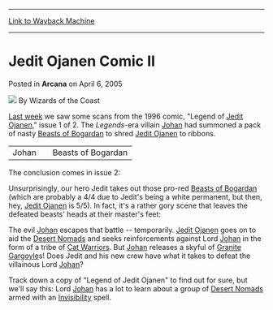 
---
[Link to Wayback Machine](https://web.archive.org/web/20220627034717/https://magic.wizards.com/en/articles/archive/arcana/jedit-ojanen-comic-ii-2005-04-06)

[_metadata_:author]:- "Wizards of the Coast"
[_metadata_:description]:- "Last week we saw some scans from the 1996 comic, `Legend of Jedit Ojanen,` issue 1 of 2. The Legends-era villain Johan had summoned a pack of nasty Beasts of Bogardan to shred Jedit Ojanen to ribbons.  The conclusion comes in issue 2:Unsurprisingly, our hero Jedit takes out those pro-red Beasts of Bogardan (which are probably a 4/4 due to Jedit's being a white permanent, but"
[_metadata_:generator]:- "Drupal 7 (http://drupal.org)"
[_metadata_:node]:- "608501"
[_metadata_:publish_date]:- "2005-04-06"
[_metadata_:source]:- "div-main-content"
[_metadata_:title]:- "Jedit Ojanen Comic II"
[_metadata_:wayback_capture_timestamp]:- "2022-06-27 03:47:17"
[_metadata_:wayback_raw_url]:- "https://web.archive.org/web/20220627034717id_/https://magic.wizards.com/en/articles/archive/arcana/jedit-ojanen-comic-ii-2005-04-06"
[_metadata_:wayback_url]:- "https://magic.wizards.com/en/articles/archive/arcana/jedit-ojanen-comic-ii-2005-04-06"
---


Jedit Ojanen Comic II
=====================



 Posted in **Arcana**
 on April 6, 2005 






![](https://media.magic.wizards.com/styles/auth_small/public/images/person/wizards_author.jpg)
By Wizards of the Coast











[Last week](/en/articles/archive/jedit-ojanen-comic-2005-03-29) we saw some scans from the 1996 comic, "Legend of [Jedit Ojanen](https://gatherer.wizards.com/Pages/Card/Details.aspx?name=Jedit+Ojanen)," issue 1 of 2. The *Legends*-era villain [Johan](https://gatherer.wizards.com/Pages/Card/Details.aspx?name=Johan) had summoned a pack of nasty [Beasts of Bogardan](https://gatherer.wizards.com/Pages/Card/Details.aspx?name=Beasts+of+Bogardan) to shred [Jedit Ojanen](http://gatherer.wizards.com/Pages/Card/Details.aspx?&name=Jedit%2BOjanen) to ribbons.



|  |  |  |
| --- | --- | --- |
| Johan |  | Beasts of Bogardan |

The conclusion comes in issue 2:

Unsurprisingly, our hero Jedit takes out those pro-red [Beasts of Bogardan](http://gatherer.wizards.com/Pages/Card/Details.aspx?&name=Beasts%2Bof%2BBogardan) (which are probably a 4/4 due to Jedit's being a white permanent, but then, hey, [Jedit Ojanen](http://gatherer.wizards.com/Pages/Card/Details.aspx?&name=Jedit%2BOjanen) is 5/5). In fact, it's a rather gory scene that leaves the defeated beasts' heads at their master's feet:

The evil [Johan](https://gatherer.wizards.com/Pages/Card/Details.aspx?name=Johan) escapes that battle -- temporarily. [Jedit Ojanen](https://gatherer.wizards.com/Pages/Card/Details.aspx?name=Jedit+Ojanen) goes on to aid the [Desert Nomads](https://gatherer.wizards.com/Pages/Card/Details.aspx?name=Desert+Nomads) and seeks reinforcements against Lord [Johan](https://gatherer.wizards.com/Pages/Card/Details.aspx?name=Johan) in the form of a tribe of [Cat Warriors](https://gatherer.wizards.com/Pages/Card/Details.aspx?name=Cat+Warriors). But [Johan](https://gatherer.wizards.com/Pages/Card/Details.aspx?name=Johan) releases a skyful of [Granite Gargoyle](https://gatherer.wizards.com/Pages/Card/Details.aspx?name=Granite+Gargoyle)s! Does Jedit and his new crew have what it takes to defeat the villainous Lord [Johan](https://gatherer.wizards.com/Pages/Card/Details.aspx?name=Johan)? 

Track down a copy of "Legend of Jedit Ojanen" to find out for sure, but we'll say this: Lord [Johan](https://gatherer.wizards.com/Pages/Card/Details.aspx?name=Johan) has a lot to learn about a group of [Desert Nomads](https://gatherer.wizards.com/Pages/Card/Details.aspx?name=Desert+Nomads) armed with an [Invisibility](https://gatherer.wizards.com/Pages/Card/Details.aspx?name=Invisibility) spell.







